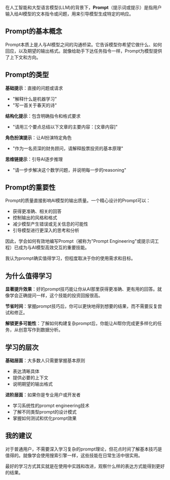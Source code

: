 在人工智能和大型语言模型(LLM)的背景下，**Prompt**（提示词或提示）是指用户输入给AI模型的文本指令或问题，用来引导模型生成特定的响应。

## Prompt的基本概念

Prompt本质上是人与AI模型之间的沟通桥梁。它告诉模型你希望它做什么、如何回应，以及期望的输出格式。就像给助手下达任务指令一样，Prompt为模型提供了上下文和方向。

## Prompt的类型

**基础提示**：直接的问题或请求

- "解释什么是机器学习"
- "写一首关于春天的诗"

**结构化提示**：包含明确指令和格式要求

- "请用三个要点总结以下文章的主要内容：[文章内容]"

**角色扮演提示**：让AI扮演特定角色

- "作为一名资深的财务顾问，请解释股票投资的基本原理"

**思维链提示**：引导AI逐步推理

- "请一步步解决这个数学问题，并说明每一步的reasoning"

## Prompt的重要性

Prompt的质量直接影响AI模型的输出质量。一个精心设计的Prompt可以：

- 获得更准确、相关的回答
- 控制输出的风格和格式
- 减少模型产生错误或无关信息的可能性
- 引导模型进行更深入的思考和分析

因此，学会如何有效地编写Prompt（被称为"Prompt Engineering"或提示词工程）已成为与AI模型高效交互的重要技能。


我认为prompt确实值得学习，但程度取决于你的使用需求和目标。

## 为什么值得学习

**显著提升效果**：好的prompt技巧能让你从AI那里获得更准确、更有用的回答。就像学会正确提问一样，这个技能的投资回报很高。

**节省时间**：掌握prompt技巧后，你可以更快地得到想要的结果，而不需要反复尝试和修正。

**解锁更多可能性**：了解如何构建复杂prompt后，你能让AI帮你完成更多样化的任务，从创意写作到数据分析。

## 学习的层次

**基础层面**：大多数人只需要掌握基本原则

- 表达清晰具体
- 提供必要的上下文
- 说明期望的输出格式

**进阶层面**：如果你是专业用户或开发者

- 学习系统性的prompt engineering技术
- 了解不同类型prompt的设计模式
- 掌握如何测试和优化prompt效果

## 我的建议

对于普通用户，不需要深入学习复杂的prompt理论，但花点时间了解基本技巧是值得的。就像学会使用搜索引擎一样，这些技能在日常生活中很实用。

最好的学习方式其实就是在使用中实践和改进，观察什么样的表达方式能得到更好的结果。